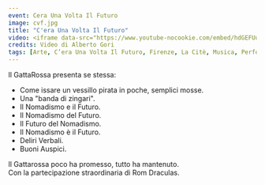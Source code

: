 ```yaml
---
event: Cera Una Volta Il Futuro
image: cvf.jpg
title: "C'era Una Volta Il Futuro"
video: <iframe data-src="https://www.youtube-nocookie.com/embed/hdGEFUunOaI" class="lazyload" frameborder="0" allow="accelerometer; autoplay; encrypted-media; gyroscope; picture-in-picture" allowfullscreen></iframe>
credits: Video di Alberto Gori
tags: [Arte, C’era Una Volta Il Futuro, Firenze, La Citè, Musica, Performance, Romdraculas, Videoarte, Vittorio Spada, Zingari]
---
```

Il GattaRossa presenta se stessa: 
- Come issare un vessillo pirata in poche, semplici mosse. 
- Una "banda di zingari". 
- Il Nomadismo e il Futuro. 
- Il Nomadismo del Futuro. 
- Il Futuro del Nomadismo. 
- Il Nomadismo è il Futuro. 
- Deliri Verbali. 
- Buoni Auspici. 

Il Gattarossa poco ha promesso, tutto ha mantenuto.<br>
Con la partecipazione straordinaria di Rom Draculas.
